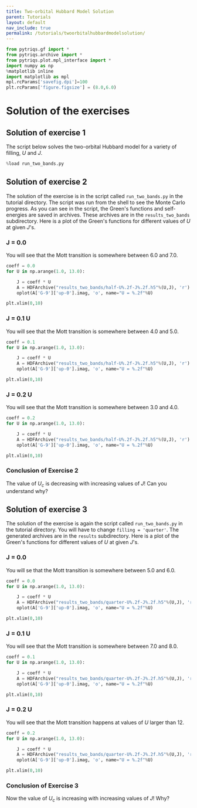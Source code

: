 ```yaml
---
title: Two-orbital Hubbard Model Solution
parent: Tutorials
layout: default
nav_include: true
permalink: /tutorials/twoorbitalhubbardmodelsolution/
---
```



```python
from pytriqs.gf import *
from pytriqs.archive import *
from pytriqs.plot.mpl_interface import *
import numpy as np
%matplotlib inline
import matplotlib as mpl
mpl.rcParams['savefig.dpi']=100
plt.rcParams['figure.figsize'] = (8.0,6.0)
```

Solution of the exercises
=========================

Solution of exercise 1
----------------------

The script below solves the two-orbital Hubbard model for a variety of filling, $U$ and $J$.


```python
%load run_two_bands.py
```

Solution of exercise 2
----------------------

The solution of the exercise is in the script called `run_two_bands.py` in the tutorial directory.
The script was run from the shell to see the Monte Carlo progress. As you can see in the script, the Green's functions and self-energies are saved in archives. These archives are in the `results_two_bands` subdirectory. Here is a plot of
the Green's functions for different values of $U$ at given $J$'s.

### J = 0.0

You will see that the Mott transition is somewhere between 6.0 and 7.0.


```python
coeff = 0.0
for U in np.arange(1.0, 13.0):

    J = coeff * U
    A = HDFArchive("results_two_bands/half-U%.2f-J%.2f.h5"%(U,J), 'r')
    oplot(A['G-9']['up-0'].imag, 'o', name="U = %.2f"%U)

plt.xlim(0,10)
```

### J = 0.1 U

You will see that the Mott transition is somewhere between 4.0 and 5.0.


```python
coeff = 0.1
for U in np.arange(1.0, 13.0):

    J = coeff * U
    A = HDFArchive("results_two_bands/half-U%.2f-J%.2f.h5"%(U,J), 'r')
    oplot(A['G-9']['up-0'].imag, 'o', name="U = %.2f"%U)

plt.xlim(0,10)
```

### J = 0.2 U

You will see that the Mott transition is somewhere between 3.0 and 4.0.


```python
coeff = 0.2
for U in np.arange(1.0, 13.0):

    J = coeff * U
    A = HDFArchive("results_two_bands/half-U%.2f-J%.2f.h5"%(U,J), 'r')
    oplot(A['G-9']['up-0'].imag, 'o', name="U = %.2f"%U)

plt.xlim(0,10)
```

### Conclusion of Exercise 2

The value of $U_c$ is decreasing with increasing values of $J$! Can you understand why?

Solution of exercise 3
----------------------

The solution of the exercise is again the script called `run_two_bands.py` in the tutorial directory.
You will have to change `filling = 'quarter'`. The generated archives are in the `results` subdirectory. Here is a plot of
the Green's functions for different values of $U$ at given $J$'s.

### J = 0.0

You will se that the Mott transition is somewhere between 5.0 and 6.0.


```python
coeff = 0.0
for U in np.arange(1.0, 13.0):

    J = coeff * U
    A = HDFArchive("results_two_bands/quarter-U%.2f-J%.2f.h5"%(U,J), 'r')
    oplot(A['G-9']['up-0'].imag, 'o', name="U = %.2f"%U)

plt.xlim(0,10)
```

### J = 0.1 U

You will see that the Mott transition is somewhere between 7.0 and 8.0.


```python
coeff = 0.1
for U in np.arange(1.0, 13.0):

    J = coeff * U
    A = HDFArchive("results_two_bands/quarter-U%.2f-J%.2f.h5"%(U,J), 'r')
    oplot(A['G-9']['up-0'].imag, 'o', name="U = %.2f"%U)

plt.xlim(0,10)
```

### J = 0.2 U

You will see that the Mott transition happens at values of $U$ larger than 12.


```python
coeff = 0.2
for U in np.arange(1.0, 13.0):

    J = coeff * U
    A = HDFArchive("results_two_bands/quarter-U%.2f-J%.2f.h5"%(U,J), 'r')
    oplot(A['G-9']['up-0'].imag, 'o', name="U = %.2f"%U)

plt.xlim(0,10)
```

### Conclusion of Exercise 3

Now the value of $U_c$ is increasing with increasing values of $J$! Why?
